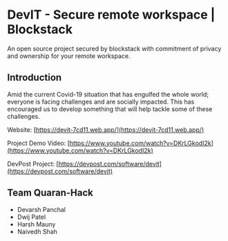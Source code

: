 # DevIT - Secure remote workspace | Blockstack

An open source project secured by blockstack with commitment of privacy and ownership for your remote workspace.

## Introduction

Amid the current Covid-19 situation that has engulfed the whole world; everyone is facing challenges and are socially impacted. This has encouraged us to develop something that will help tackle some of these challenges.

Website: [https://devit-7cd11.web.app/](https://devit-7cd11.web.app/)

Project Demo Video: [https://www.youtube.com/watch?v=DKrLGkodI2k](https://www.youtube.com/watch?v=DKrLGkodI2k)

DevPost Project: [https://devpost.com/software/devit](https://devpost.com/software/devit)

## Team Quaran-Hack

- Devarsh Panchal
- Dwij Patel
- Harsh Mauny
- Naivedh Shah
